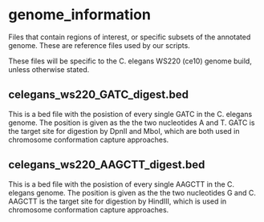 # genome_information
Files that contain regions of interest, or specific subsets of the annotated genome. These are reference files used by our scripts. 

These files will be specific to the C. elegans WS220 (ce10) genome build, unless otherwise stated.

## celegans_ws220_GATC_digest.bed
This is a bed file with the posistion of every single GATC in the C. elegans genome. The position is given as the the two nucleotides A and T. GATC is the target site for digestion by DpnII and MboI, which are both used in chromosome conformation capture approaches.  

## celegans_ws220_AAGCTT_digest.bed
This is a bed file with the posistion of every single AAGCTT in the C. elegans genome. The position is given as the the two nucleotides G and C. AAGCTT is the target site for digestion by HindIII, which is used in chromosome conformation capture approaches.  
